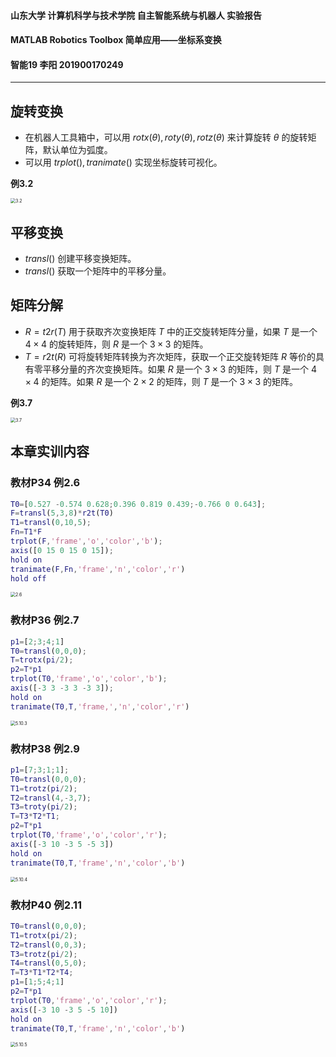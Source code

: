 #### 山东大学 计算机科学与技术学院 自主智能系统与机器人 实验报告

#### MATLAB Robotics Toolbox 简单应用——坐标系变换

#### 智能19 李阳 201900170249

---

## 旋转变换

- 在机器人工具箱中，可以用 $rotx(\theta),roty(\theta),rotz(\theta)$ 来计算旋转 $\theta$ 的旋转矩阵，默认单位为弧度。
- 可以用 $trplot(),tranimate()$ 实现坐标旋转可视化。

**例3.2**

<img src="D:\大二下\机器人\实验\Robotics\image\3.2.jpg" alt="3.2" style="zoom:50%;" />

## 平移变换

- $transl()$ 创建平移变换矩阵。
- $transl()$ 获取一个矩阵中的平移分量。

## 矩阵分解

- $R=t2r(T)$ 用于获取齐次变换矩阵 $T$ 中的正交旋转矩阵分量，如果 $T$ 是一个 $4\times4$ 的旋转矩阵，则 $R$ 是一个 $3\times3$ 的矩阵。
- $T=r2t(R)$ 可将旋转矩阵转换为齐次矩阵，获取一个正交旋转矩阵 $R$ 等价的具有零平移分量的齐次变换矩阵。如果 $R$ 是一个 $3\times3$ 的矩阵，则  $T$ 是一个 $4\times4$ 的矩阵。如果 $R$ 是一个 $2\times2$ 的矩阵，则  $T$ 是一个 $3\times3$ 的矩阵。

**例3.7**

<img src="D:\大二下\机器人\实验\Robotics\image\3.7.jpg" alt="3.7" style="zoom:50%;" />

## 本章实训内容

### 教材P34 例2.6

```matlab
T0=[0.527 -0.574 0.628;0.396 0.819 0.439;-0.766 0 0.643];
F=transl(5,3,8)*r2t(T0)
T1=transl(0,10,5);
Fn=T1*F
trplot(F,'frame','o','color','b');
axis([0 15 0 15 0 15]);
hold on
tranimate(F,Fn,'frame','n','color','r')
hold off
```

<img src="D:\大二下\机器人\实验\Robotics\image\2.6.jpg" alt="2.6" style="zoom:50%;" />

### 教材P36 例2.7

```matlab
p1=[2;3;4;1]
T0=transl(0,0,0);
T=trotx(pi/2);
p2=T*p1
trplot(T0,'frame','o','color','b');
axis([-3 3 -3 3 -3 3]);
hold on
tranimate(T0,T,'frame,','n','color','r')
```

<img src="D:\大二下\机器人\实验\Robotics\image\5.10.3.jpg" alt="5.10.3" style="zoom:50%;" />

### 教材P38 例2.9

```matlab
p1=[7;3;1;1];
T0=transl(0,0,0);
T1=trotz(pi/2);
T2=transl(4,-3,7);
T3=troty(pi/2);
T=T3*T2*T1;
p2=T*p1
trplot(T0,'frame','o','color','r');
axis([-3 10 -3 5 -5 3])
hold on
tranimate(T0,T,'frame','n','color','b')
```

<img src="D:\大二下\机器人\实验\Robotics\image\5.10.4.jpg" alt="5.10.4" style="zoom:50%;" />

### 教材P40 例2.11

```matlab
T0=transl(0,0,0);
T1=trotx(pi/2);
T2=transl(0,0,3);
T3=trotz(pi/2);
T4=transl(0,5,0);
T=T3*T1*T2*T4;
p1=[1;5;4;1]
p2=T*p1
trplot(T0,'frame','o','color','r');
axis([-3 10 -3 5 -5 10])
hold on
tranimate(T0,T,'frame','n','color','b')
```

<img src="D:\大二下\机器人\实验\Robotics\image\5.10.5.jpg" alt="5.10.5" style="zoom:50%;" />
